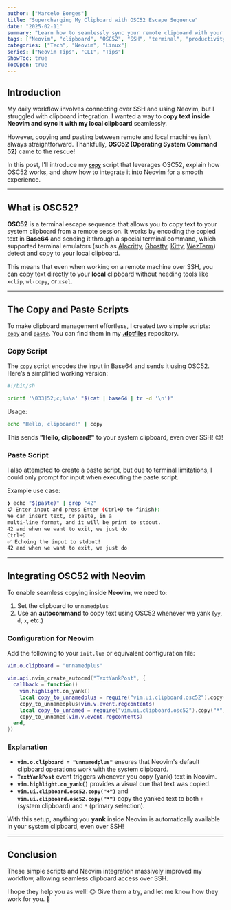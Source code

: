 ```yaml
---
author: ["Marcelo Borges"]
title: "Supercharging My Clipboard with OSC52 Escape Sequence"
date: "2025-02-11"
summary: "Learn how to seamlessly sync your remote clipboard with your local system clipboard using OSC52 escape sequences."
tags: ["Neovim", "clipboard", "OSC52", "SSH", "terminal", "productivity", "CLI"]
categories: ["Tech", "Neovim", "Linux"]
series: ["Neovim Tips", "CLI", "Tips"]
ShowToc: true
TocOpen: true
---
```


## Introduction

My daily workflow involves connecting over SSH and using Neovim, but I struggled with clipboard integration.
I wanted a way to **copy text inside Neovim and sync it with my local clipboard** seamlessly.

However, copying and pasting between remote and local machines isn’t always straightforward.
Thankfully, **OSC52 (Operating System Command 52)** came to the rescue!

In this post, I'll introduce my **[`copy`](https://github.com/jmarcelomb/.dotfiles/blob/main/scripts/copy)** script that leverages OSC52,
explain how OSC52 works, and show how to integrate it into Neovim for a smooth experience.

---

## What is OSC52?

**OSC52** is a terminal escape sequence that allows you to copy text to your system clipboard from a remote session.
It works by encoding the copied text in **Base64** and sending it through a special terminal command,
which supported terminal emulators (such as
[Alacritty](https://github.com/alacritty/alacritty),
[Ghostty](https://github.com/ghostty-org/ghostty),
[Kitty](https://github.com/kovidgoyal/kitty),
[WezTerm](https://github.com/wezterm/wezterm))
detect and copy to your local clipboard.

This means that even when working on a remote machine over SSH,
you can copy text directly to your **local** clipboard without needing tools like `xclip`, `wl-copy`, or `xsel`.

---

## The Copy and Paste Scripts

To make clipboard management effortless, I created two simple scripts:
[`copy`](https://github.com/jmarcelomb/.dotfiles/blob/main/scripts/copy) and
[`paste`](https://github.com/jmarcelomb/.dotfiles/blob/main/scripts/paste).
You can find them in my **[.dotfiles](https://github.com/jmarcelomb/.dotfiles)** repository.

### Copy Script

The [`copy`](https://github.com/jmarcelomb/.dotfiles/blob/main/scripts/copy) script encodes the input in Base64
and sends it using OSC52. Here’s a simplified working version:

```bash
#!/bin/sh

printf '\033]52;c;%s\a' "$(cat | base64 | tr -d '\n')"
```

Usage:

```bash
echo "Hello, clipboard!" | copy
```

This sends **"Hello, clipboard!"** to your system clipboard, even over SSH! 😊!

### Paste Script

I also attempted to create a paste script, but due to terminal limitations,
I could only prompt for input when executing the paste script.

Example use case:

```bash
❯ echo "$(paste)" | grep "42"
📋 Enter input and press Enter (Ctrl+D to finish):
We can insert text, or paste, in a
multi-line format, and it will be print to stdout.
42 and when we want to exit, we just do
Ctrl+D
✅ Echoing the input to stdout!
42 and when we want to exit, we just do
```

---

## Integrating OSC52 with Neovim

To enable seamless copying inside **Neovim**, we need to:

1. Set the clipboard to `unnamedplus`
2. Use an **autocommand** to copy text using OSC52 whenever we yank (`yy`, `d`, `x`, etc.)

### Configuration for Neovim

Add the following to your `init.lua` or equivalent configuration file:

```lua
vim.o.clipboard = "unnamedplus"

vim.api.nvim_create_autocmd("TextYankPost", {
  callback = function()
    vim.highlight.on_yank()
    local copy_to_unnamedplus = require("vim.ui.clipboard.osc52").copy("+")
    copy_to_unnamedplus(vim.v.event.regcontents)
    local copy_to_unnamed = require("vim.ui.clipboard.osc52").copy("*")
    copy_to_unnamed(vim.v.event.regcontents)
  end,
})
```

### Explanation
- **`vim.o.clipboard = "unnamedplus"`** ensures that Neovim's default clipboard operations work with the system clipboard.
- **`TextYankPost`** event triggers whenever you copy (yank) text in Neovim.
- **`vim.highlight.on_yank()`** provides a visual cue that text was copied.
- **`vim.ui.clipboard.osc52.copy("+")`** and **`vim.ui.clipboard.osc52.copy("*")`** copy the yanked text to both `+` (system clipboard) and `*` (primary selection).

With this setup, anything you **yank** inside Neovim is automatically available in your system clipboard, even over SSH!

---

## Conclusion

These simple scripts and Neovim integration massively improved my workflow,
allowing seamless clipboard access over SSH.

I hope they help you as well! 😊
Give them a try, and let me know how they work for you. 🚀
